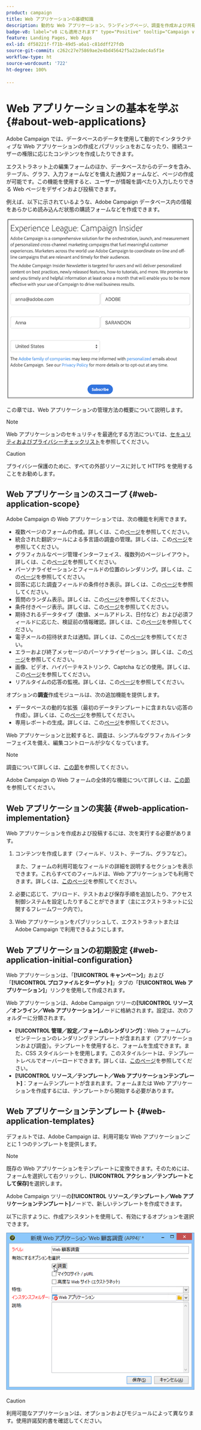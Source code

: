 ```yaml
---
product: campaign
title: Web アプリケーションの基礎知識
description: 動的な Web アプリケーション、ランディングページ、調査を作成および共有します
badge-v8: label="v8 にも適用されます" type="Positive" tooltip="Campaign v8 にも適用されます"
feature: Landing Pages, Web Apps
exl-id: df58221f-f71b-49d5-a6a1-c81ddff27fdb
source-git-commit: c262c27e75869ae2e4bd45642f5a22adec4a5f1e
workflow-type: ht
source-wordcount: '722'
ht-degree: 100%

---
```


# Web アプリケーションの基本を学ぶ{#about-web-applications}



Adobe Campaign では、データベースのデータを使用して動的でインタラクティブな Web アプリケーションの作成とパブリッシュをおこなったり、接続ユーザーの権限に応じたコンテンツを作成したりできます。

エクストラネット上の編集フォームのほか、データベースからのデータを含み、テーブル、グラフ、入力フォームなどを備えた通知フォームなど、ページの作成が可能です。この機能を使用すると、ユーザーが情報を調べたり入力したりできる Web ページをデザインおよび投稿できます。

例えば、以下に示されているような、Adobe Campaign データベース内の情報をあらかじめ読み込んだ状態の購読フォームなどを作成できます。

![](assets/webapp_form_sample.png)

この章では、Web アプリケーションの管理方法の概要について説明します。

>[!NOTE]
>
>Web アプリケーションのセキュリティを最適化する方法については、[セキュリティおよびプライバシーチェックリスト](https://helpx.adobe.com/jp/campaign/kb/acc-security.html)を参照してください。

>[!CAUTION]
>
>プライバシー保護のために、すべての外部リソースに対して HTTPS を使用することをお勧めします。

## Web アプリケーションのスコープ {#web-application-scope}

Adobe Campaign の Web アプリケーションでは、次の機能を利用できます。

* 複数ページのフォームの作成。詳しくは、この[ページ](about-web-forms.md)を参照してください。
* 統合された翻訳ツールによる多言語の調査の管理。詳しくは、この[ページ](translating-a-web-application.md)を参照してください。
* グラフィカルなページ管理インターフェイス、複数列のページレイアウト。詳しくは、この[ページ](designing-a-web-application.md)を参照してください。
* パーソナライゼーションとフィールドの位置のレンダリング。詳しくは、この[ページ](editing-content.md#adding-personalization-content)を参照してください。
* 回答に応じた調査フィールドの条件付き表示。詳しくは、この[ページ](form-rendering.md#defining-fields-conditional-display)を参照してください。
* 質問のランダム表示。詳しくは、この[ページ](../../surveys/using/building-a-survey.md#adding-questions)を参照してください。
* 条件付きページ表示。詳しくは、この[ページ](defining-web-forms-page-sequencing.md#conditional-page-display)を参照してください。
* 期待されるデータタイプ（数値、メールアドレス、日付など）および必須フィールドに応じた、検証前の情報確認。詳しくは、この[ページ](form-rendering.md#defining-control-settings)を参照してください。
* 電子メールの招待状または通知。詳しくは、この[ページ](publishing-a-web-form.md#delivering-a-form-via-email)を参照してください。
* エラーおよび終了メッセージのパーソナライゼーション。詳しくは、この[ページ](defining-web-forms-properties.md#setting-up-an-error-page)を参照してください。
* 画像、ビデオ、ハイパーテキストリンク、Captcha などの使用。詳しくは、この[ページ](editing-content.md)を参照してください。
* リアルタイムの応答の監視。詳しくは、この[ページ](../../surveys/using/publish-track-and-use-collected-data.md#response-tracking)を参照してください。

オプションの&#x200B;**調査**&#x200B;作成モジュールは、次の追加機能を提供します。

* データベースの動的な拡張（最初のデータテンプレートに含まれない応答の作成）。詳しくは、この[ページ](../../surveys/using/managing-answers.md#storing-collected-answers)を参照してください。
* 専用レポートの生成。詳しくは、この[ページ](../../surveys/using/publish-track-and-use-collected-data.md#reports-on-surveys)を参照してください。

Web アプリケーションと比較すると、調査は、シンプルなグラフィカルインターフェイスを備え、編集コントロールが少なくなっています。

>[!NOTE]
>
>調査について詳しくは、[この節](../../surveys/using/about-surveys.md)を参照してください。
>
>Adobe Campaign の Web フォームの全体的な機能について詳しくは、[この節](about-web-forms.md)を参照してください。

## Web アプリケーションの実装 {#web-application-implementation}

Web アプリケーションを作成および投稿するには、次を実行する必要があります。

1. コンテンツを作成します（フィールド、リスト、テーブル、グラフなど）。

   また、フォームの利用可能なフィールドの詳細を説明するセクションを表示できます。これらすべてのフィールドは、Web アプリケーションでも利用できます。詳しくは、[このページ](adding-fields-to-a-web-form.md)を参照してください。

1. 必要に応じて、プリロード、テストおよび保存手順を追加したり、アクセス制御システムを設定したりすることができます（主にエクストラネットに公開するフレームワーク内で）。
1. Web アプリケーションをパブリッシュして、エクストラネットまたは Adobe Campaign で利用できるようにします。

## Web アプリケーションの初期設定 {#web-application-initial-configuration}

Web アプリケーションは、「**[!UICONTROL キャンペーン]**」および「**[!UICONTROL プロファイルとターゲット]**」タブの「**[!UICONTROL Web アプリケーション]**」リンクを使用して作成されます。

Web アプリケーションは、Adobe Campaign ツリーの&#x200B;**[!UICONTROL リソース／オンライン／Web アプリケーション]**&#x200B;ノードに格納されます。設定は、次のフォルダーに分類されます。

* **[!UICONTROL 管理／設定／フォームのレンダリング]**：Web フォームプレゼンテーションのレンダリングテンプレートが含まれます（アプリケーションおよび調査）。テンプレートを使用すると、フォームを生成できます。また、CSS スタイルシートを使用します。このスタイルシートは、テンプレートレベルでオーバーロードできます。詳しくは、[このページ](form-rendering.md#selecting-the-form-rendering-template)を参照してください。
* **[!UICONTROL リソース／テンプレート／Web アプリケーションテンプレート]**：フォームテンプレートが含まれます。フォームまたは Web アプリケーションを作成するには、テンプレートから開始する必要があります。

## Web アプリケーションテンプレート {#web-application-templates}

デフォルトでは、Adobe Campaign は、利用可能な Web アプリケーションごとに 1 つのテンプレートを提供します。

>[!NOTE]
>
>既存の Web アプリケーションをテンプレートに変換できます。そのためには、フォームを選択して右クリックし、**[!UICONTROL アクション／テンプレートとして保存]**&#x200B;を選択します。

Adobe Campaign ツリーの&#x200B;**[!UICONTROL リソース／テンプレート／Web アプリケーションテンプレート]**&#x200B;ノードで、新しいテンプレートを作成できます。

以下に示すように、作成アシスタントを使用して、有効にするオプションを選択できます。

![](assets/webapp_create_template.png)

>[!CAUTION]
>
>利用可能なアプリケーションは、オプションおよびモジュールによって異なります。使用許諾契約書を確認してください。
